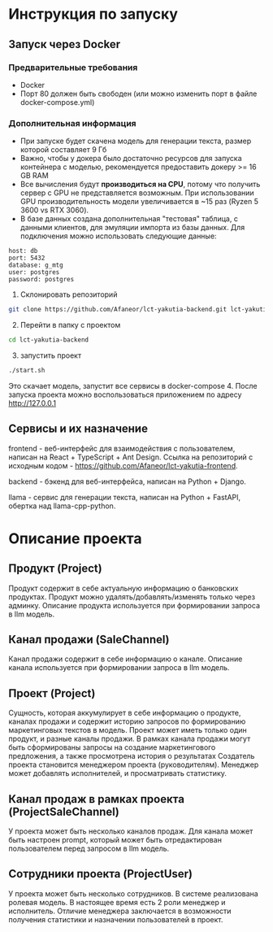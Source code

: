 # Инструкция по запуску
## Запуск через Docker
### Предварительные требования
- Docker
- Порт 80 должен быть свободен (или можно изменить порт в файле docker-compose.yml)
### Дополнительная информация
- При запуске будет скачена модель для генерации текста, размер которой составляет 9 Гб
- Важно, чтобы у докера было достаточно ресурсов для запуска контейнера с моделью, 
рекомендуется предоставить докеру >= 16 GB RAM
- Все вычисления будут **производиться на CPU**, потому что получить сервер с GPU не представляется возможным.
При использовании GPU производительность модели увеличивается в ~15 раз (Ryzen 5 3600 vs RTX 3060).
- В базе данных создана дополнительная "тестовая" таблица, с данными клиентов, для эмуляции импорта из базы данных.
Для подключения можно использовать следующие данные:
```
host: db
port: 5432
database: g_mtg
user: postgres
password: postgres
```
1. Склонировать репозиторий
```bash
git clone https://github.com/Afaneor/lct-yakutia-backend.git lct-yakutia-backend
```
2. Перейти в папку с проектом
```bash
cd lct-yakutia-backend
```
3. запустить проект
```bash
./start.sh
```
Это скачает модель, запустит все сервисы в docker-compose
4. После запуска проекта можно воспользоваться приложением по адресу http://127.0.0.1

## Сервисы и их назначение
frontend - веб-интерфейс для взаимодействия с пользователем, написан на React + TypeScript + Ant Design.
Ссылка на репозиторий с исходным кодом - https://github.com/Afaneor/lct-yakutia-frontend.

backend - бэкенд для веб-интерфейса, написан на Python + Django.

llama - сервис для генерации текста, написан на Python + FastAPI, обертка над llama-cpp-python.


# Описание проекта
## Продукт (Project)
Продукт содержит в себе актуальную информацию о банковских продуктах.
Продукт можно удалять/добавлять/изменять только через админку. Описание 
продукта используется при формировании запроса в llm модель.

## Канал продажи (SaleChannel)
Канал продажи содержит в себе информацию о канале. Описание канала используется 
при формировании запроса в llm модель.

## Проект (Project)
Сущность, которая аккумулирует в себе информацию о продукте, каналах продажи и
содержит историю запросов по формированию маркетинговых текстов в модель.
Проект может иметь только один продукт, и разные каналы продажи.
В рамках канала продажи могут быть сформированы запросы на создание 
маркетингового предложения, а также просмотрена история о результатах
Создатель проекта становится менеджером проекта (руководителям). Менеджер
может добавлять исполнителей, и просматривать статистику.

## Канал продаж в рамках проекта (ProjectSaleChannel)
У проекта может быть несколько каналов продаж. Для канала может быть настроен 
prompt, который может быть отредактирован пользователем перед запросом в llm 
модель.

## Сотрудники проекта (ProjectUser)
У проекта может быть несколько сотрудников. В системе реализована ролевая модель.
В настоящее время есть 2 роли менеджер и исполнитель.
Отличие менеджера заключается в возможности получения статистики и назначении 
пользователей в проект.
